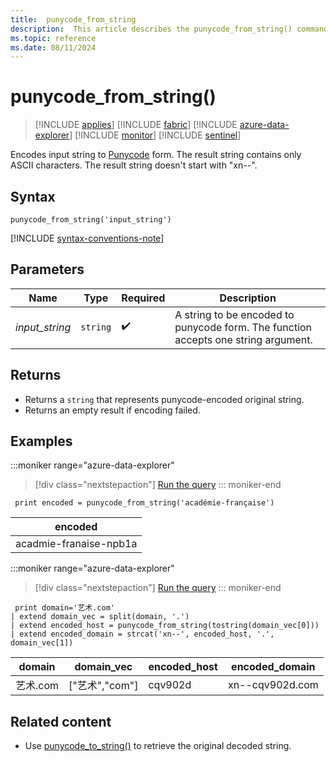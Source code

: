 ```yaml
---
title:  punycode_from_string 
description:  This article describes the punycode_from_string() command.
ms.topic: reference
ms.date: 08/11/2024
---
```


# punycode_from_string()

> [!INCLUDE [applies](../includes/applies-to-version/applies.md)] [!INCLUDE [fabric](../includes/applies-to-version/fabric.md)] [!INCLUDE [azure-data-explorer](../includes/applies-to-version/azure-data-explorer.md)] [!INCLUDE [monitor](../includes/applies-to-version/monitor.md)] [!INCLUDE [sentinel](../includes/applies-to-version/sentinel.md)]

Encodes input string to [Punycode](https://en.wikipedia.org/wiki/Punycode) form.
The result string contains only ASCII characters. The result string doesn't start with "xn--".


## Syntax

`punycode_from_string('input_string')`

[!INCLUDE [syntax-conventions-note](../includes/syntax-conventions-note.md)]

## Parameters

| Name | Type | Required | Description |
|--|--|--|--|
| *input_string* |  `string` |  :heavy_check_mark: | A string to be encoded to punycode form. The function accepts one string argument.

## Returns

* Returns a `string` that represents punycode-encoded original string.
* Returns an empty result if encoding failed.

## Examples

:::moniker range="azure-data-explorer"
> [!div class="nextstepaction"]
> <a href="https://dataexplorer.azure.com/clusters/help/databases/Samples?query=H4sIAAAAAAAAAysoyswrUUjNS85PSU1RsFUoKM2rBLHj04ryc+OLS4DS6RrqicmJKYdX5mam6qYVJeYdXp6YWZyqrgkA2GFbdjwAAAA=" target="_blank">Run the query</a>
::: moniker-end

```kusto
 print encoded = punycode_from_string('académie-française')
```

|encoded|
|---|
|acadmie-franaise-npb1a|

:::moniker range="azure-data-explorer"
> [!div class="nextstepaction"]
> <a href="https://dataexplorer.azure.com/clusters/help/databases/Samples?query=H4sIAAAAAAAAAysoyswrUUjJz03MzLNVf9G569mc9XrJ+bnqvFw1CqkVJal5KVDZ+LLUZAVbheKCnMwSDYiQjoK6nromksrUvOT8lNSU+Iz84hKg2oLSvEqQQHxaUX5ufHEJ0K50jZJ8KANhbLRBrCY2YyAqQJaWFCUnlmioV+Tp6qrroFgDdoMOkhujDWM1AQ07DZjWAAAA" target="_blank">Run the query</a>
::: moniker-end

```kusto
 print domain='艺术.com'
| extend domain_vec = split(domain, '.')
| extend encoded_host = punycode_from_string(tostring(domain_vec[0]))
| extend encoded_domain = strcat('xn--', encoded_host, '.', domain_vec[1])
```

|domain|	domain_vec |	encoded_host |	encoded_domain|
|---|---|---|---|
|艺术.com | ["艺术","com"] | cqv902d | xn--cqv902d.com|


## Related content

* Use [punycode_to_string()](punycode-to-string-function.md) to retrieve the original decoded string.
